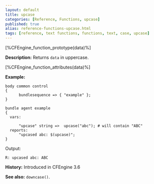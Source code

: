 ```yaml
---
layout: default
title: upcase
categories: [Reference, Functions, upcase]
published: true
alias: reference-functions-upcase.html
tags: [reference, text functions, functions, text, case, upcase]
---
```


[%CFEngine_function_prototype(data)%]

**Description:** Returns `data` in uppercase.

[%CFEngine_function_attributes(data)%]

**Example:**

```cf3
body common control
{
      bundlesequence => { "example" };
}

bundle agent example
{
  vars:

      "upcase" string =>  upcase("abc"); # will contain "ABC"
  reports:
      "upcased abc: $(upcase)";
}
```

Output:

```
R: upcased abc: ABC
```

**History:** Introduced in CFEngine 3.6

**See also:** `downcase()`.
